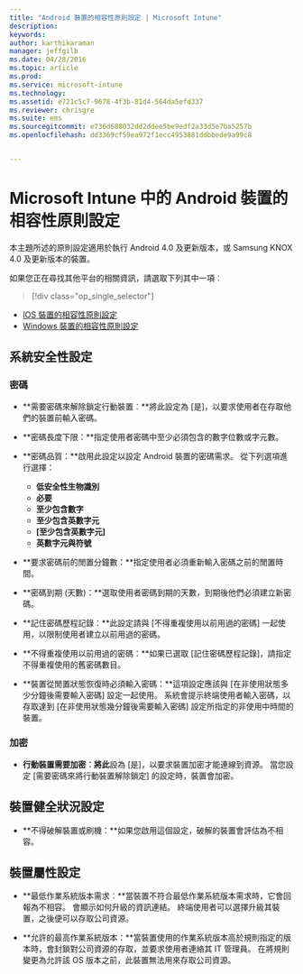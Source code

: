 ```yaml
---
title: "Android 裝置的相容性原則設定 | Microsoft Intune"
description: 
keywords: 
author: karthikaraman
manager: jeffgilb
ms.date: 04/28/2016
ms.topic: article
ms.prod: 
ms.service: microsoft-intune
ms.technology: 
ms.assetid: e721c5c7-9678-4f3b-81d4-564da5efd337
ms.reviewer: chrisgre
ms.suite: ems
ms.sourcegitcommit: e736d688032dd2ddee5be9edf2a33d5e7ba5257b
ms.openlocfilehash: dd3369cf59ea972f1ecc4953881ddbbede9a99c8


---
```



# Microsoft Intune 中的 Android 裝置的相容性原則設定

本主題所述的原則設定適用於執行 Android 4.0 及更新版本，或 Samsung KNOX 4.0 及更新版本的裝置。

如果您正在尋找其他平台的相關資訊，請選取下列其中一項︰
> [!div class="op_single_selector"]
- [IOS 裝置的相容性原則設定](ios-compliance-policy-settings-in-microsoft-intune.md)
- [Windows 裝置的相容性原則設定](windows-compliance-policy-settings-in-microsoft-intune.md)

## 系統安全性設定
### 密碼
- **需要密碼來解除鎖定行動裝置︰**將此設定為 [是]，以要求使用者在存取他們的裝置前輸入密碼。

-  **密碼長度下限：**指定使用者密碼中至少必須包含的數字位數或字元數。

- **密碼品質：**啟用此設定以設定 Android 裝置的密碼需求。 從下列選項進行選擇：
  -   **低安全性生物識別**
  - **必要**
  -   **至少包含數字**
  -   **至少包含英數字元**
  -   **[至少包含英數字元]**
  -   **英數字元與符號**

- **要求密碼前的閒置分鐘數：**指定使用者必須重新輸入密碼之前的閒置時間。

- **密碼到期 (天數)：**選取使用者密碼到期的天數，到期後他們必須建立新密碼。

- **記住密碼歷程記錄：**此設定請與 [不得重複使用以前用過的密碼] 一起使用，以限制使用者建立以前用過的密碼。

- **不得重複使用以前用過的密碼：**如果已選取 [記住密碼歷程記錄]，請指定不得重複使用的舊密碼數目。

- **裝置從閒置狀態恢復時必須輸入密碼：**這項設定應該與 [在非使用狀態多少分鐘後需要輸入密碼] 設定一起使用。 系統會提示終端使用者輸入密碼，以存取達到 [在非使用狀態幾分鐘後需要輸入密碼] 設定所指定的非使用中時間的裝置。

### 加密
- **行動裝置需要加密︰將此**設為 [是]，以要求裝置加密才能連線到資源。 當您設定 [需要密碼來將行動裝置解除鎖定] 的設定時，裝置會加密。

## 裝置健全狀況設定

- **不得破解裝置或刷機：**如果您啟用這個設定，破解的裝置會評估為不相容。

## 裝置屬性設定
- **最低作業系統版本需求︰**當裝置不符合最低作業系統版本需求時，它會回報為不相容。
  會顯示如何升級的資訊連結。 終端使用者可以選擇升級其裝置，之後便可以存取公司資源。

- **允許的最高作業系統版本：**當裝置使用的作業系統版本高於規則指定的版本時，會封鎖對公司資源的存取，並要求使用者連絡其 IT 管理員。 在將規則變更為允許該 OS 版本之前，此裝置無法用來存取公司資源。



<!--HONumber=Jul16_HO1-->


